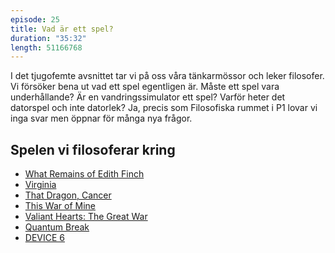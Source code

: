 ```yaml
---
episode: 25
title: Vad är ett spel?
duration: "35:32"
length: 51166768
---
```


I det tjugofemte avsnittet tar vi på oss våra tänkarmössor och leker filosofer. Vi försöker bena ut vad ett spel egentligen är. Måste ett spel vara underhållande? Är en vandringssimulator ett spel? Varför heter det datorspel och inte datorlek? Ja, precis som Filosofiska rummet i P1 lovar vi inga svar men öppnar för många nya frågor.

## Spelen vi filosoferar kring

* [What Remains of Edith Finch][edith]
* [Virginia][virginia]
* [That Dragon, Cancer][dragon]
* [This War of Mine][war]
* [Valiant Hearts: The Great War][valiant]
* [Quantum Break][quantum]
* [DEVICE 6][device]

[edith]: http://edithfinch.com
[virginia]: http://virginia.game
[dragon]: http://www.thatdragoncancer.com
[war]: http://www.thiswarofmine.com
[quantum]: https://www.microsoft.com/sv-se/p/quantum-break/bpndkqn84n6l
[device]: http://simogo.com/work/device-6/
[valiant]: https://www.ubisoft.com/en-gb/game/valiant-hearts/

